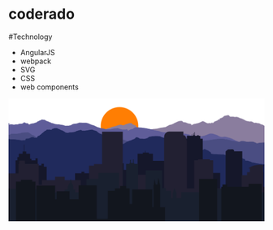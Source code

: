 # coderado



#Technology
- AngularJS
- webpack
- SVG
- CSS
- web components

![Landing Page](coderado-construction-view.png)
